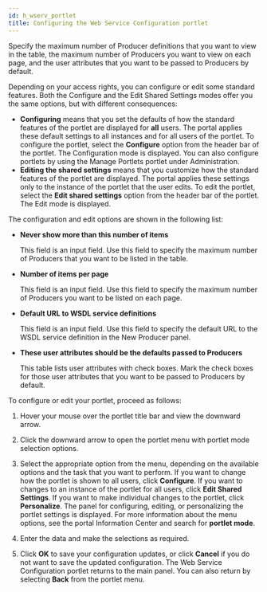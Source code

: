 ```yaml
---
id: h_wserv_portlet
title: Configuring the Web Service Configuration portlet
---
```





Specify the maximum number of Producer definitions that you want to view in the table, the maximum number of Producers you want to view on each page, and the user attributes that you want to be passed to Producers by default.

Depending on your access rights, you can configure or edit some standard features. Both the Configure and the Edit Shared Settings modes offer you the same options, but with different consequences:

-   **Configuring** means that you set the defaults of how the standard features of the portlet are displayed for **all** users. The portal applies these default settings to all instances and for all users of the portlet. To configure the portlet, select the **Configure** option from the header bar of the portlet. The Configuration mode is displayed. You can also configure portlets by using the Manage Portlets portlet under Administration.
-   **Editing the shared settings** means that you customize how the standard features of the portlet are displayed. The portal applies these settings only to the instance of the portlet that the user edits. To edit the portlet, select the **Edit shared settings** option from the header bar of the portlet. The Edit mode is displayed.

The configuration and edit options are shown in the following list:

-   ****Never show more than this number of items****

    This field is an input field. Use this field to specify the maximum number of Producers that you want to be listed in the table.

-   ****Number of items per page****

    This field is an input field. Use this field to specify the maximum number of Producers you want to be listed on each page.

-   **Default URL to WSDL service definitions**

    This field is an input field. Use this field to specify the default URL to the WSDL service definition in the New Producer panel.

-   ****These user attributes should be the defaults passed to Producers****

    This table lists user attributes with check boxes. Mark the check boxes for those user attributes that you want to be passed to Producers by default.


To configure or edit your portlet, proceed as follows:

1.  Hover your mouse over the portlet title bar and view the downward arrow.

2.  Click the downward arrow to open the portlet menu with portlet mode selection options.

3.  Select the appropriate option from the menu, depending on the available options and the task that you want to perform. If you want to change how the portlet is shown to all users, click **Configure**. If you want to changes to an instance of the portlet for all users, click **Edit Shared Settings**. If you want to make individual changes to the portlet, click **Personalize**. The panel for configuring, editing, or personalizing the portlet settings is displayed. For more information about the menu options, see the portal Information Center and search for **portlet mode**.

4.  Enter the data and make the selections as required.

5.  Click **OK** to save your configuration updates, or click **Cancel** if you do not want to save the updated configuration. The Web Service Configuration portlet returns to the main panel. You can also return by selecting **Back** from the portlet menu.


